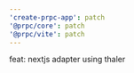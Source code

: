 ```yaml
---
'create-prpc-app': patch
'@prpc/core': patch
'@prpc/vite': patch
---
```


feat: nextjs adapter using thaler
